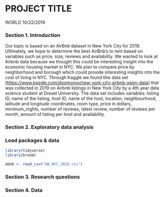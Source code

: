 PROJECT TITLE
================
WORLD
10/22/2019

### Section 1. Introduction

Our topic is based on an AirBnb dataset in New York City for 2019.
Ultimately, we hope to determine the best AirBnb’s to rent based on
variables such as price, size, reviews and availability. We wanted to
look at Airbnb data because we thought this could be interesting insight
into the economic housing market in NYC. We plan to compare price by
neighborhood and borough which could provide interesting insights into
the cost of living in NYC. Through Kaggle we found this data set
(<https://www.kaggle.com/dgomonov/new-york-city-airbnb-open-data>) that
was collected in 2019 on Airbnb listings in New York City by a 4th year
data science student at Drexel University. The data set includes
variables: listing ID, name of the listing, host ID, name of the host,
location, neighbourhood, latitude and longitude coordinates, room type,
price in dollars, minimum\_nights, number of reviews, latest review,
number of reviews per month, amount of listing per host and
availability.

### Section 2. Exploratory data analysis

### Load packages & data

``` r
library(tidyverse) 
library(broom)
```

``` r
abnb <- read_csv("AB_NYC_2019.csv")
```

### Section 3. Research questions

### Section 4. Data
